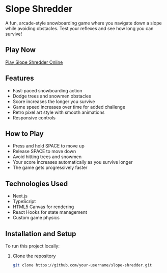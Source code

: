 # Slope Shredder

A fun, arcade-style snowboarding game where you navigate down a slope while avoiding obstacles. Test your reflexes and see how long you can survive!

## Play Now

[Play Slope Shredder Online](https://snowshredder.vercel.app)

## Features

- Fast-paced snowboarding action
- Dodge trees and snowmen obstacles
- Score increases the longer you survive
- Game speed increases over time for added challenge
- Retro pixel art style with smooth animations
- Responsive controls

## How to Play

- Press and hold SPACE to move up
- Release SPACE to move down
- Avoid hitting trees and snowmen
- Your score increases automatically as you survive longer
- The game gets progressively faster

## Technologies Used

- Next.js
- TypeScript
- HTML5 Canvas for rendering
- React Hooks for state management
- Custom game physics

## Installation and Setup

To run this project locally:

1. Clone the repository
   ```bash
   git clone https://github.com/your-username/slope-shredder.git
